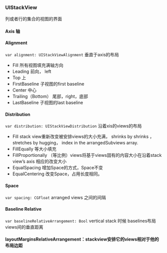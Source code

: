 ### UIStackView
列或者行的集合的视图的界面

#### Axis 轴
#### Alignment
`var alignment: UIStackViewAlignment`
垂直于axis的布局
- Fill  所有视图填充满轴方向
- Leading 前向， left
- Top 上
- FirstBaseline  子视图的first baseline
- Center 中心
- Trailing（Bottom） 尾部，right，底部
- LastBaseline 子视图的last baseline

#### Distribution
`var distribution: UIStackViewDistribution`
沿着xis的views的布局
- Fill stack view重新改变被安排views的大小充满， shrinks by shrinks
， stretches by hugging， index in the arrangedSubviews array.
- FillEqually 等大小填充
- FillProportionally （等比例）views将基于views固有的内容大小在沿着stack view’s axis 相应的改变大小
- EqualSpacing  增加Space的方式，Space不变
- EqualCentering  改变Space，占用长度相同。

#### Space
`var spacing: CGFloat`
 arranged views  之间的间隔
#### Baseline Relative
`var baselineRelativeArrangement: Bool`
 vertical stack 时候 baselines布局views间的垂直距离
 
#### layoutMarginsRelativeArrangement：stackview安排它的views相对于他的布局边距


